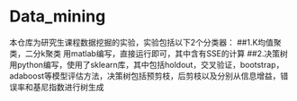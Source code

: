# Data_mining
本仓库为研究生课程数据挖掘的实验，实验包括以下2个分类器：
##1.K均值聚类，二分k聚类
用matlab编写，直接运行即可，其中含有SSE的计算
##2.决策树
用python编写，使用了sklearn库，其中包括holdout，交叉验证，bootstrap，adaboost等模型评估方法，决策树包括预剪枝，后剪枝以及分别从信息增益，错误率和基尼指数进行树生成
